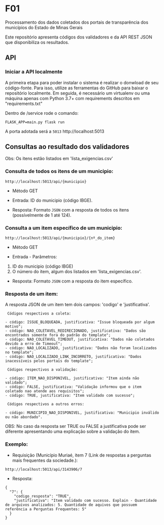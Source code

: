 # F01
Processamento dos dados coletados dos portais de transparência dos municípios do Estado de Minas Gerais

Este repositório apresenta códigos dos validadores e da API REST JSON que disponibiliza os resultados.


## API

### Iniciar a API localmente 
A primeira etapa para poder instalar o sistema é realizar o donwload de seu código-fonte. Para isso, utilize as ferramentas do GitHub para baixar o repositório localmente. Em seguida, é necessário um virtualenv ou uma máquina apenas com Python 3.7+ com requirements descritos em "requirements.txt"

Dentro de /service rode o comando:

<!-- export FLASK_ENV=development -->
```
FLASK_APP=main.py flask run
```

A porta adotada será a `5013` http://localhost:5013

## Consultas ao resultado dos validadores

Obs: Os itens estão listados em 'lista_exigencias.csv'

### Consulta de todos os itens de um municipio:

```
http://localhost:5013/api/{municipio}
```
- Método GET

- Entrada: 
    ID do municipio (código IBGE).

- Resposta: Formato `JSON` com a resposta de todos os itens (possívelmente de 1 até 124).

### Consulta a um item específico de um municipio:

```
http://localhost:5013/api/{municipio}/{nº_do_item}
```
- Método GET

- Entrada - Parâmetros: 
 1) ID do municipio (código IBGE)
 2) O número do item, algum dos listados em 'lista_exigencias.csv'.

- Resposta: Formato `JSON` com a resposta do item específico.


### Resposta de um item:

A resposta JSON de um item tem dois campos: 'codigo' e 'justificativa'.

     Códigos respectivos a coleta:

    - código: ISSUE_BLOQUEADA, justificativa: "Issue bloqueada por algum motivo";
    - código: NAO_COLETAVEL_REDIRECIONADO, justificativa: "Dados são encontrados somente fora do padrão do template";
    - código: NAO_COLETAVEL_TIMEOUT, justificativa: "Dados não coletados devido a erro de Timeout";
    - código: NAO_LOCALIZADO, justificativa: "Dados não foram localizados no template";
    - código: NAO_LOCALIZADO_LINK_INCORRETO, justificativa: "Dados inacessíveis pelos portais do template";

     Códigos respectivos a validação:

    - código: ITEM_NAO_DISPONIVEL, justificativa: "Item ainda não validado";
    - código: FALSE, justificativa: "Validação informou que o item coletado nao atende aos requisitos";
    - código: TRUE, justificativa: "Item validado com sucesso";

     Códigos respectivos a outros erros:

    - código: MUNICIPIO_NAO_DISPONIVEL, justificativa: "Municipio inválido ou não abordado".

OBS: No caso da resposta ser TRUE ou FALSE a justificativa pode ser diferente apresentando uma explicação sobre a validação do item. 

### Exemplo:

- Requisição (Município Muriaé, item 7 (Link de respostas a perguntas mais frequentes da sociedade.):

```
http://localhost:5013/api/3143906/7 
```

- Resposta:

```
{
  "7": {
    "codigo_resposta": "TRUE", 
    "justificativa": "Item validado com sucesso. Explain - Quantidade de arquivos analizados: 5. Quantidade de aquivos que possuem referência a Perguntas Frequentes: 5"
  }
}
```
